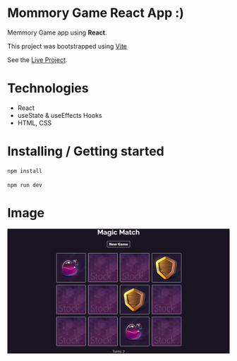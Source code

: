 # Mommory Game React App :)

Memmory Game app using **React**.

This project was bootstrapped using [Vite](https://vitejs.dev/)

See the [Live Project](https://maxjn-memmory-game.pages.dev/).

# Technologies

- React
- useState & useEffects Hooks
- HTML, CSS

# Installing / Getting started

```shell
npm install

npm run dev
```

# Image

![Cover](./public/img/index.png)
